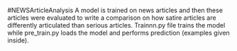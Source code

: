 #NEWSArticleAnalysis
A model is trained on news articles and then these articles were evaluated to write a comparison on how satire articles are differently articulated than serious articles.
Trainnn.py file trains the model while pre_train.py loads the model and performs prediction (examples given inside).
